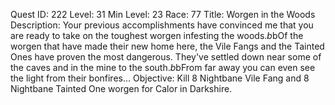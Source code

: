 Quest ID: 222
Level: 31
Min Level: 23
Race: 77
Title: Worgen in the Woods
Description: Your previous accomplishments have convinced me that you are ready to take on the toughest worgen infesting the woods.$b$bOf the worgen that have made their new home here, the Vile Fangs and the Tainted Ones have proven the most dangerous. They've settled down near some of the caves and in the mine to the south.$b$bFrom far away you can even see the light from their bonfires...
Objective: Kill 8 Nightbane Vile Fang and 8 Nightbane Tainted One worgen for Calor in Darkshire.
